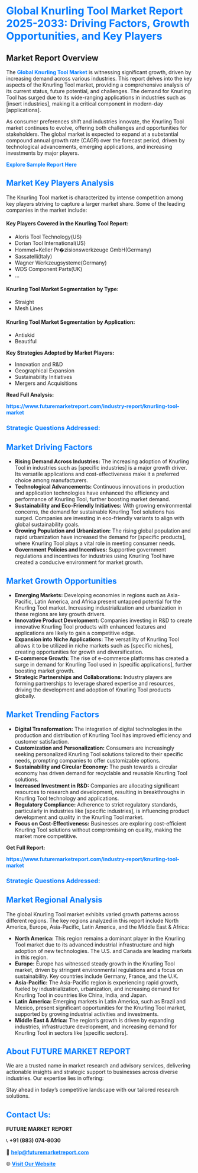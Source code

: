 <h1 style="color: #007BFF;">Global Knurling Tool Market Report 2025-2033: Driving Factors, Growth Opportunities, and Key Players</h1>

<section id="overview">
<h2>Market Report Overview</h2>
<p>The <a href="https://www.futuremarketreport.com/industry-report/knurling-tool-market" style="color: #007BFF; text-decoration: none;"><strong>Global Knurling Tool Market</strong></a> is witnessing significant growth, driven by increasing demand across various industries. This report delves into the key aspects of the Knurling Tool market, providing a comprehensive analysis of its current status, future potential, and challenges. The demand for Knurling Tool has surged due to its wide-ranging applications in industries such as [insert industries], making it a critical component in modern-day [applications].</p>
<p>As consumer preferences shift and industries innovate, the Knurling Tool market continues to evolve, offering both challenges and opportunities for stakeholders. The global market is expected to expand at a substantial compound annual growth rate (CAGR) over the forecast period, driven by technological advancements, emerging applications, and increasing investments by major players.</p>
</section>

<section id="overview">
<p><a href="https://www.futuremarketreport.com/request-sample/reportId=106117" style="color: #007BFF; text-decoration: none;"><strong>Explore Sample Report Here</strong></a></p>
</section>

<section id="key-players">
<h2 style="color: #007BFF;">Market Key Players Analysis</h2>
<p>The Knurling Tool market is characterized by intense competition among key players striving to capture a larger market share. Some of the leading companies in the market include:</p>
<h4>Key Players Covered in the Knurling Tool Report:</h4>
<ul><li>Aloris Tool Technology(US)</li><li>Dorian Tool International(US)</li><li>Hommel+Keller Pr�zisionswerkzeuge GmbH(Germany)</li><li>Sassatelli(Italy)</li><li>Wagner Werkzeugsysteme(Germany)</li><li>WDS Component Parts(UK)</li><li>...</li></ul>
<h4>Knurling Tool Market Segmentation by Type:</h4>
<ul><li>Straight</li><li>Mesh Lines</li></ul>

<h4>Knurling Tool Market Segmentation by Application:</h4>
<ul><li>Antiskid</li><li>Beautiful</li></ul>
<p><strong>Key Strategies Adopted by Market Players:</strong></p>
<ul>
<li>Innovation and R&D</li>
<li>Geographical Expansion</li>
<li>Sustainability Initiatives</li>
<li>Mergers and Acquisitions</li>
</ul>
</section>

<section>
<p><strong>Read Full Analysis: </strong></p><a href="https://www.futuremarketreport.com/industry-report/knurling-tool-market" style="color: #007BFF; text-decoration: none;"><strong>https://www.futuremarketreport.com/industry-report/knurling-tool-market</strong></a>
<h3 style="color: #007BFF;">Strategic Questions Addressed:</h3>
</section>

<section id="driving-factors">
<h2 style="color: #007BFF;">Market Driving Factors</h2>
<ul>
<li><strong>Rising Demand Across Industries:</strong> The increasing adoption of Knurling Tool in industries such as [specific industries] is a major growth driver. Its versatile applications and cost-effectiveness make it a preferred choice among manufacturers.</li>
<li><strong>Technological Advancements:</strong> Continuous innovations in production and application technologies have enhanced the efficiency and performance of Knurling Tool, further boosting market demand.</li>
<li><strong>Sustainability and Eco-Friendly Initiatives:</strong> With growing environmental concerns, the demand for sustainable Knurling Tool solutions has surged. Companies are investing in eco-friendly variants to align with global sustainability goals.</li>
<li><strong>Growing Population and Urbanization:</strong> The rising global population and rapid urbanization have increased the demand for [specific products], where Knurling Tool plays a vital role in meeting consumer needs.</li>
<li><strong>Government Policies and Incentives:</strong> Supportive government regulations and incentives for industries using Knurling Tool have created a conducive environment for market growth.</li>
</ul>
</section>

<section id="growth-opportunities">
<h2 style="color: #007BFF;">Market Growth Opportunities</h2>
<ul>
<li><strong>Emerging Markets:</strong> Developing economies in regions such as Asia-Pacific, Latin America, and Africa present untapped potential for the Knurling Tool market. Increasing industrialization and urbanization in these regions are key growth drivers.</li>
<li><strong>Innovative Product Development:</strong> Companies investing in R&D to create innovative Knurling Tool products with enhanced features and applications are likely to gain a competitive edge.</li>
<li><strong>Expansion into Niche Applications:</strong> The versatility of Knurling Tool allows it to be utilized in niche markets such as [specific niches], creating opportunities for growth and diversification.</li>
<li><strong>E-commerce Growth:</strong> The rise of e-commerce platforms has created a surge in demand for Knurling Tool used in [specific applications], further boosting market growth.</li>
<li><strong>Strategic Partnerships and Collaborations:</strong> Industry players are forming partnerships to leverage shared expertise and resources, driving the development and adoption of Knurling Tool products globally.</li>
</ul>
</section>

<section id="trending-factors">
<h2 style="color: #007BFF;">Market Trending Factors</h2>
<ul>
<li><strong>Digital Transformation:</strong> The integration of digital technologies in the production and distribution of Knurling Tool has improved efficiency and customer satisfaction.</li>
<li><strong>Customization and Personalization:</strong> Consumers are increasingly seeking personalized Knurling Tool solutions tailored to their specific needs, prompting companies to offer customizable options.</li>
<li><strong>Sustainability and Circular Economy:</strong> The push towards a circular economy has driven demand for recyclable and reusable Knurling Tool solutions.</li>
<li><strong>Increased Investment in R&D:</strong> Companies are allocating significant resources to research and development, resulting in breakthroughs in Knurling Tool technology and applications.</li>
<li><strong>Regulatory Compliance:</strong> Adherence to strict regulatory standards, particularly in industries like [specific industries], is influencing product development and quality in the Knurling Tool market.</li>
<li><strong>Focus on Cost-Effectiveness:</strong> Businesses are exploring cost-efficient Knurling Tool solutions without compromising on quality, making the market more competitive.</li>
</ul>
</section>

<section>
<p><strong>Get Full Report: </strong></p><a href="https://www.futuremarketreport.com/industry-report/knurling-tool-market" style="color: #007BFF; text-decoration: none;"><strong>https://www.futuremarketreport.com/industry-report/knurling-tool-market</strong></a>
<h3 style="color: #007BFF;">Strategic Questions Addressed:</h3>
</section>


<section id="regional-analysis">
<h2 style="color: #007BFF;">Market Regional Analysis</h2>
<p>The global Knurling Tool market exhibits varied growth patterns across different regions. The key regions analyzed in this report include North America, Europe, Asia-Pacific, Latin America, and the Middle East & Africa:</p>
<ul>
<li><strong>North America:</strong> This region remains a dominant player in the Knurling Tool market due to its advanced industrial infrastructure and high adoption of new technologies. The U.S. and Canada are leading markets in this region.</li>
<li><strong>Europe:</strong> Europe has witnessed steady growth in the Knurling Tool market, driven by stringent environmental regulations and a focus on sustainability. Key countries include Germany, France, and the U.K.</li>
<li><strong>Asia-Pacific:</strong> The Asia-Pacific region is experiencing rapid growth, fueled by industrialization, urbanization, and increasing demand for Knurling Tool in countries like China, India, and Japan.</li>
<li><strong>Latin America:</strong> Emerging markets in Latin America, such as Brazil and Mexico, present significant opportunities for the Knurling Tool market, supported by growing industrial activities and investments.</li>
<li><strong>Middle East & Africa:</strong> The region’s growth is driven by expanding industries, infrastructure development, and increasing demand for Knurling Tool in sectors like [specific sectors].</li>
</ul>
</section>

<footer>
<h2 style="color: #007BFF;">About FUTURE MARKET REPORT</h2>
<p>We are a trusted name in market research and advisory services, delivering actionable insights and strategic support to businesses across diverse industries. Our expertise lies in offering:</p>

<p>Stay ahead in today’s competitive landscape with our tailored research solutions.</p>

<h2 style="color: #007BFF;">Contact Us:</h2>
<p><strong>FUTURE MARKET REPORT</strong></p>
<p>📞 <strong>+91 (883) 074-8030</strong></p>
<p>📧 <strong><a href="mailto:help@futuremarketreport.com" style="color: #007BFF;">help@futuremarketreport.com</a></strong></p>
<p>🌐 <strong><a href="https://www.futuremarketreport.com/" style="color: #007BFF;">Visit Our Website</a></strong></p>
</footer>